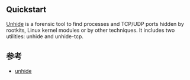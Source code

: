 ## Quickstart

[Unhide](https://www.kali.org/tools/unhide/) is a forensic tool to find processes and TCP/UDP ports hidden by rootkits, Linux kernel modules or by other techniques. It includes two utilities: unhide and unhide-tcp.

## 参考

- [unhide](https://www.kali.org/tools/unhide/)